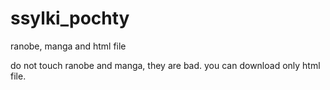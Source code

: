 # ssylki_pochty
ranobe, manga and html file

do not touch ranobe and manga, they are bad. you can download only html file.
